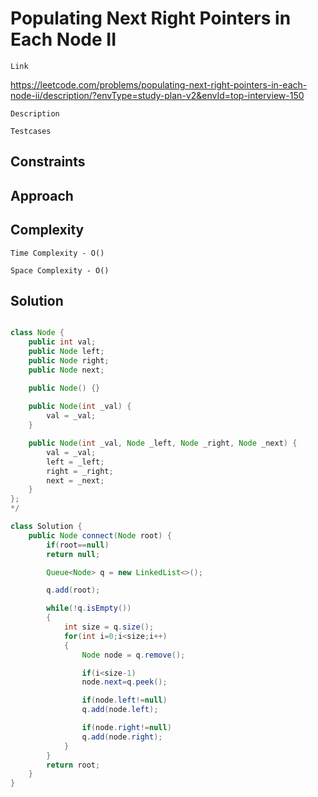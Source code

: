 # Populating Next Right Pointers in Each Node II

`Link`

https://leetcode.com/problems/populating-next-right-pointers-in-each-node-ii/description/?envType=study-plan-v2&envId=top-interview-150

`Description`



`Testcases`



## Constraints



## Approach



## Complexity

`Time Complexity - O()`

`Space Complexity - O()`

## Solution

```java

class Node {
    public int val;
    public Node left;
    public Node right;
    public Node next;

    public Node() {}
    
    public Node(int _val) {
        val = _val;
    }

    public Node(int _val, Node _left, Node _right, Node _next) {
        val = _val;
        left = _left;
        right = _right;
        next = _next;
    }
};
*/

class Solution {
    public Node connect(Node root) {
        if(root==null)
        return null;

        Queue<Node> q = new LinkedList<>();

        q.add(root);

        while(!q.isEmpty())
        {
            int size = q.size();
            for(int i=0;i<size;i++)
            {
                Node node = q.remove();

                if(i<size-1)
                node.next=q.peek();

                if(node.left!=null)
                q.add(node.left);

                if(node.right!=null)
                q.add(node.right);
            }
        }
        return root;
    }
}
```